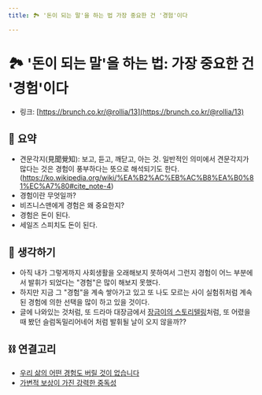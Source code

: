 ```yaml
---
title: 🏞 '돈이 되는 말'을 하는 법 가장 중요한 건 '경험'이다

---
```

# 🏞 '돈이 되는 말'을 하는 법: 가장 중요한 건 '경험'이다

- 링크: [https://brunch.co.kr/@rollia/13](https://brunch.co.kr/@rollia/13)

## 📝 요약 
- 견문각지(見聞覺知): 보고, 듣고, 깨닫고, 아는 것. 일반적인 의미에서 견문각지가 많다는 것은 경험이 풍부하다는 뜻으로 해석되기도 한다.(https://ko.wikipedia.org/wiki/%EA%B2%AC%EB%AC%B8%EA%B0%81%EC%A7%80#cite_note-4)  
- 경험이란 무엇일까?
- 비즈니스맨에게 경험은 왜 중요한지? 
- 경험은 돈이 된다.  
- 세일즈 스피치도 돈이 된다.  


## 🤔 생각하기  
- 아직 내가 그렇게까지 사회생활을 오래해보지 못하여서 그런지 경험이 어느 부분에서 발휘가 되었다는 "경험"은 많이 해보지 못했다.  
- 하지만 지금 그 "경험"을 계속 쌓아가고 있고 또 나도 모르는 사이 실험쥐처럼 계속된 경험에 의한 선택을 많이 하고 있을 것이다.  
- 글에 나와있는 것처럼, 또 드라마 대장금에서 [장금이의 스토리텔링](https://youtu.be/-sJz2C2shqs)처럼, 또 어렸을 때 봤던 슬럼독밀리어네어 처럼 발휘될 날이 오지 않을까?? 


## ⛓ 연결고리
- [우리 삶의 어떤 경험도 버릴 것이 없습니다](../Life/overview-effect.md)
- [가변적 보상이 가진 강력한 중독성](../Life/the-powerful-addiction-of-variable-rewards.md)